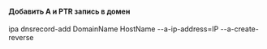 #### Добавить А и PTR запись в домен
ipa dnsrecord-add DomainName HostName --a-ip-address=IP --a-create-reverse
